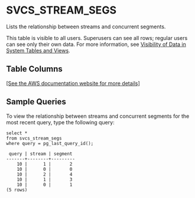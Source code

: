 # SVCS\_STREAM\_SEGS<a name="r_SVCS_STREAM_SEGS"></a>

Lists the relationship between streams and concurrent segments\.

This table is visible to all users\. Superusers can see all rows; regular users can see only their own data\. For more information, see [Visibility of Data in System Tables and Views](c_visibility-of-data.md)\.

## Table Columns<a name="r_SVCS_STREAM_SEGS-table-columns"></a>

[\[See the AWS documentation website for more details\]](http://docs.aws.amazon.com/redshift/latest/dg/r_SVCS_STREAM_SEGS.html)

## Sample Queries<a name="r_SVCS_STREAM_SEGS-sample-queries"></a>

To view the relationship between streams and concurrent segments for the most recent query, type the following query: 

```
select *
from svcs_stream_segs
where query = pg_last_query_id();

 query | stream | segment
-------+--------+---------
    10 |      1 |       2
    10 |      0 |       0
    10 |      2 |       4
    10 |      1 |       3
    10 |      0 |       1
(5 rows)
```